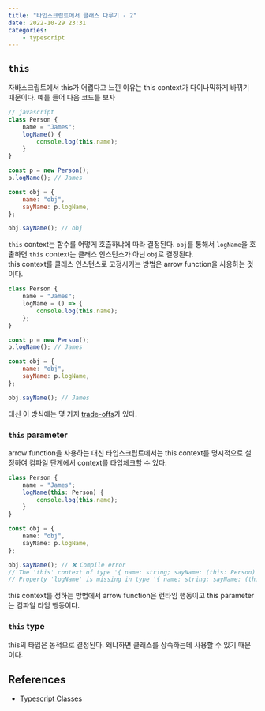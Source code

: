```yaml
---
title: "타입스크립트에서 클래스 다루기 - 2"
date: 2022-10-29 23:31
categories:
    - typescript
---
```


## `this`

자바스크립트에서 this가 어렵다고 느낀 이유는 this context가 다이나믹하게 바뀌기 때문이다. 예를 들어 다음 코드를 보자

```js
// javascript
class Person {
    name = "James";
    logName() {
        console.log(this.name);
    }
}

const p = new Person();
p.logName(); // James

const obj = {
    name: "obj",
    sayName: p.logName,
};

obj.sayName(); // obj
```

`this` context는 함수를 어떻게 호출하냐에 따라 결정된다. `obj`를 통해서 `logName`을 호출하면 `this` context는 클래스 인스턴스가 아닌 `obj`로 결정된다.  
this context를 클래스 인스턴스로 고정시키는 방법은 arrow function을 사용하는 것이다.

```js
class Person {
    name = "James";
    logName = () => {
        console.log(this.name);
    };
}

const p = new Person();
p.logName(); // James

const obj = {
    name: "obj",
    sayName: p.logName,
};

obj.sayName(); // James
```

대신 이 방식에는 몇 가지 [trade-offs](https://www.typescriptlang.org/docs/handbook/2/classes.html#arrow-functions)가 있다.

### `this` parameter

arrow function을 사용하는 대신 타입스크립트에서는 this context를 명시적으로 설정하여 컴파일 단계에서 context를 타입체크할 수 있다.

```ts
class Person {
    name = "James";
    logName(this: Person) {
        console.log(this.name);
    }
}

const obj = {
    name: "obj",
    sayName: p.logName,
};

obj.sayName(); // ❌ Compile error
// The 'this' context of type '{ name: string; sayName: (this: Person) => void; }' is not assignable to method's 'this' of type 'Person'.
// Property 'logName' is missing in type '{ name: string; sayName: (this: Person) => void; }' but required in type 'Person'
```

this context를 정하는 방법에서 arrow function은 런타임 행동이고 this parameter는 컴파일 타임 행동이다.

### `this` type

this의 타입은 동적으로 결정된다. 왜냐하면 클래스를 상속하는데 사용할 수 있기 때문이다.

## References

-   [Typescript Classes](https://www.typescriptlang.org/docs/handbook/2/classes.html)
